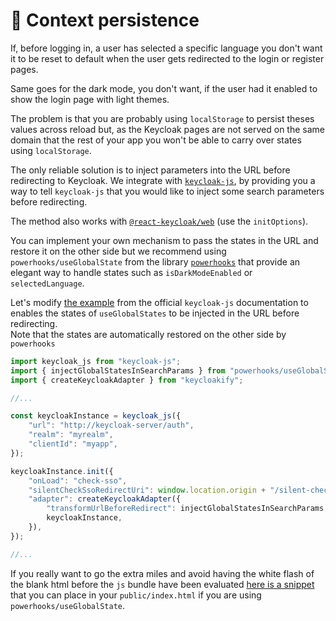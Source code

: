 # 🌉 Context persistence

If, before logging in, a user has selected a specific language you don't want it to be reset to default when the user gets redirected to the login or register pages.

Same goes for the dark mode, you don't want, if the user had it enabled to show the login page with light themes.

The problem is that you are probably using `localStorage` to persist theses values across reload but, as the Keycloak pages are not served on the same domain that the rest of your app you won't be able to carry over states using `localStorage`.

The only reliable solution is to inject parameters into the URL before redirecting to Keycloak. We integrate with [`keycloak-js`](https://github.com/keycloak/keycloak-documentation/blob/master/securing\_apps/topics/oidc/javascript-adapter.adoc), by providing you a way to tell `keycloak-js` that you would like to inject some search parameters before redirecting.

The method also works with [`@react-keycloak/web`](https://www.npmjs.com/package/@react-keycloak/web) (use the `initOptions`).

You can implement your own mechanism to pass the states in the URL and restore it on the other side but we recommend using `powerhooks/useGlobalState` from the library [`powerhooks`](https://www.powerhooks.dev) that provide an elegant way to handle states such as `isDarkModeEnabled` or `selectedLanguage`.

Let's modify [the example](https://github.com/keycloak/keycloak-documentation/blob/master/securing\_apps/topics/oidc/javascript-adapter.adoc) from the official `keycloak-js` documentation to enables the states of `useGlobalStates` to be injected in the URL before redirecting.\
Note that the states are automatically restored on the other side by `powerhooks`

```typescript
import keycloak_js from "keycloak-js";
import { injectGlobalStatesInSearchParams } from "powerhooks/useGlobalState";
import { createKeycloakAdapter } from "keycloakify";

//...

const keycloakInstance = keycloak_js({
    "url": "http://keycloak-server/auth",
    "realm": "myrealm",
    "clientId": "myapp",
});

keycloakInstance.init({
    "onLoad": "check-sso",
    "silentCheckSsoRedirectUri": window.location.origin + "/silent-check-sso.html",
    "adapter": createKeycloakAdapter({
        "transformUrlBeforeRedirect": injectGlobalStatesInSearchParams,
        keycloakInstance,
    }),
});

//...
```

If you really want to go the extra miles and avoid having the white flash of the blank html before the `js` bundle have been evaluated [here is a snippet](https://github.com/InseeFrLab/onyxia-web/blob/e1c1f309aaa3d5f860df39ba0b75cce89c88a9de/public/index.html#L117-L166) that you can place in your `public/index.html` if you are using `powerhooks/useGlobalState`.
